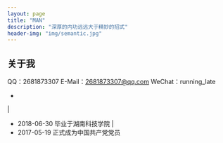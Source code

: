 ```yaml
---
layout: page
title: "MAN"
description: "深厚的内功远远大于精妙的招式"
header-img: "img/semantic.jpg"
---
```


## 关于我

QQ：2681873307
E-Mail：2681873307@qq.com
WeChat：running_late

- 
|
- 2018-06-30 毕业于湖南科技学院
|
- 2017-05-19 正式成为中国共产党党员
